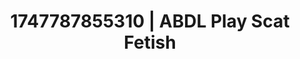 ---
categories:
- Glowing skin
- Virtual reality
- Erotic dance
- Smudged makeup
- Erotic slow burn
image: /assets/images/1747787855310.jpg
layout: post
seo:
  description: Featured content with exclusive ABDL Play, Scat Fetish. HD images available.
  keywords: ABDL Play, Scat Fetish
  og_image: /assets/images/1747787855310.jpg
  schema_type: VisualArtwork
tags:
- ABDL Play
- Scat Fetish
- '#1747787855310'
title: 1747787855310 | ABDL Play Scat Fetish
---